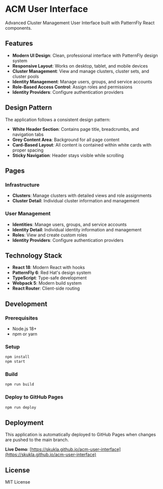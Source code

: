 # ACM User Interface

Advanced Cluster Management User Interface built with PatternFly React components.

## Features

- **Modern UI Design**: Clean, professional interface with PatternFly design system
- **Responsive Layout**: Works on desktop, tablet, and mobile devices
- **Cluster Management**: View and manage clusters, cluster sets, and cluster pools
- **Identity Management**: Manage users, groups, and service accounts
- **Role-Based Access Control**: Assign roles and permissions
- **Identity Providers**: Configure authentication providers

## Design Pattern

The application follows a consistent design pattern:

- **White Header Section**: Contains page title, breadcrumbs, and navigation tabs
- **Grey Content Area**: Background for all page content
- **Card-Based Layout**: All content is contained within white cards with proper spacing
- **Sticky Navigation**: Header stays visible while scrolling

## Pages

### Infrastructure
- **Clusters**: Manage clusters with detailed views and role assignments
- **Cluster Detail**: Individual cluster information and management

### User Management
- **Identities**: Manage users, groups, and service accounts
- **Identity Detail**: Individual identity information and management
- **Roles**: View and create custom roles
- **Identity Providers**: Configure authentication providers

## Technology Stack

- **React 18**: Modern React with hooks
- **PatternFly 6**: Red Hat's design system
- **TypeScript**: Type-safe development
- **Webpack 5**: Modern build system
- **React Router**: Client-side routing

## Development

### Prerequisites
- Node.js 18+
- npm or yarn

### Setup
```bash
npm install
npm start
```

### Build
```bash
npm run build
```

### Deploy to GitHub Pages
```bash
npm run deploy
```

## Deployment

This application is automatically deployed to GitHub Pages when changes are pushed to the main branch.

**Live Demo**: [https://skukla.github.io/acm-user-interface](https://skukla.github.io/acm-user-interface)

## License

MIT License